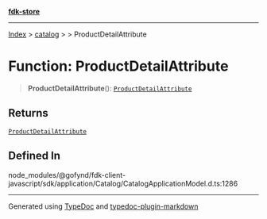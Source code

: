 [**fdk-store**](../../../README.md)
***

[Index](../../../API.md) > [catalog](../../README.md) > [<internal>](../README.md) > ProductDetailAttribute

# Function: ProductDetailAttribute

> **ProductDetailAttribute**(): [`ProductDetailAttribute`](../type-aliases/type-alias.ProductDetailAttribute.md)

## Returns

[`ProductDetailAttribute`](../type-aliases/type-alias.ProductDetailAttribute.md)

## Defined In

node\_modules/@gofynd/fdk-client-javascript/sdk/application/Catalog/CatalogApplicationModel.d.ts:1286

***
Generated using [TypeDoc](https://typedoc.org/) and [typedoc-plugin-markdown](https://www.npmjs.com/package/typedoc-plugin-markdown)
